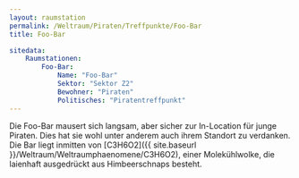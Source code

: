 ```yaml
---
layout: raumstation
permalink: /Weltraum/Piraten/Treffpunkte/Foo-Bar
title: Foo-Bar

sitedata:
    Raumstationen:
        Foo-Bar:
            Name: "Foo-Bar"
            Sektor: "Sektor Z2"
            Bewohner: "Piraten"
            Politisches: "Piratentreffpunkt"
---
```


Die Foo-Bar mausert sich langsam, aber sicher zur In-Location für junge Piraten. Dies hat sie wohl unter anderem auch ihrem Standort zu verdanken. Die Bar liegt inmitten von [C3H6O2]({{ site.baseurl }}/Weltraum/Weltraumphaenomene/C3H6O2), einer Molekühlwolke, die laienhaft ausgedrückt aus Himbeerschnaps besteht.
